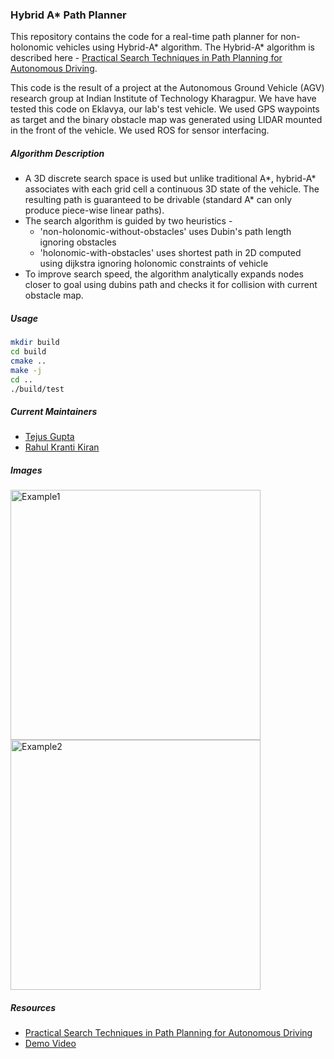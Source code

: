 ### Hybrid A* Path Planner

This repository contains the code for a real-time path planner for non-holonomic vehicles using Hybrid-A* algorithm. The Hybrid-A* algorithm is described here - [Practical Search Techniques in Path Planning for Autonomous Driving](https://ai.stanford.edu/~ddolgov/papers/dolgov_gpp_stair08.pdf).

This code is the result of a project at the Autonomous Ground Vehicle (AGV) research group at Indian Institute of Technology Kharagpur. We have have tested this code on Eklavya, our lab's test vehicle. We used GPS waypoints as target and the binary obstacle map was generated using LIDAR mounted in the front of the vehicle. We used ROS for sensor interfacing.

##### Algorithm Description
* A 3D discrete search space is used but unlike traditional A*, hybrid-A* associates with each grid cell a continuous 3D state of the vehicle. The resulting path is guaranteed to be drivable (standard A* can only produce piece-wise linear paths).
* The search algorithm is guided by two heuristics -
	* 'non-holonomic-without-obstacles' uses Dubin's path length ignoring obstacles
	* 'holonomic-with-obstacles' uses shortest path in 2D computed using dijkstra ignoring holonomic constraints of vehicle
* To improve search speed, the algorithm analytically expands nodes closer to goal using dubins path and checks it for collision with current obstacle map.

##### Usage

```sh
mkdir build
cd build
cmake ..
make -j
cd ..
./build/test
```

##### Current Maintainers
* [Tejus Gupta](https://github.com/tejus-gupta)
* [Rahul Kranti Kiran](https://github.com/KrantiKIran)

##### Images
<img src="https://imgur.com/wDC3stV.png" alt="Example1" width="400"/>             <img src="https://imgur.com/GZH6w0V.png" alt="Example2" width="400"/> 

##### Resources
* [Practical Search Techniques in Path Planning for Autonomous Driving](https://ai.stanford.edu/~ddolgov/papers/dolgov_gpp_stair08.pdf)
* [Demo Video](https://www.youtube.com/watch?time_continue=2&v=qXZt-B7iUyw)
